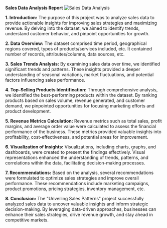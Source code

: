 **Sales Data Analysis Report**
![Sales Data Analysis](https://github.com/iambitttu/Sales-Data-Analysis/assets/117813323/1d5d3151-6fcc-485d-89cb-8aa6536e9e1d)


**1. Introduction:**
The purpose of this project was to analyze sales data to provide actionable insights for improving sales strategies and maximizing revenue. By delving into the dataset, we aimed to identify trends, understand customer behavior, and pinpoint opportunities for growth.

**2. Data Overview:**
The dataset comprised time period, geographical regions covered, types of products/services included, etc. It contained number of records, attributes/columns, data sources, etc. 

**3. Sales Trends Analysis:**
By examining sales data over time, we identified significant trends and patterns. These insights provided a deeper understanding of seasonal variations, market fluctuations, and potential factors influencing sales performance.

**4. Top-Selling Products Identification:**
Through comprehensive analysis, we identified the best-performing products within the dataset. By ranking products based on sales volume, revenue generated, and customer demand, we pinpointed opportunities for focusing marketing efforts and product development.

**5. Revenue Metrics Calculation:**
Revenue metrics such as total sales, profit margins, and average order value were calculated to assess the financial performance of the business. These metrics provided valuable insights into profitability, cost-effectiveness, and potential areas for improvement.

**6. Visualization of Insights:**
Visualizations, including charts, graphs, and dashboards, were created to present the findings effectively. Visual representations enhanced the understanding of trends, patterns, and correlations within the data, facilitating decision-making processes.

**7. Recommendations:**
Based on the analysis, several recommendations were formulated to optimize sales strategies and improve overall performance. These recommendations include marketing campaigns, product promotions, pricing strategies, inventory management, etc.

**8. Conclusion:**
The "Unveiling Sales Patterns" project successfully analyzed sales data to uncover valuable insights and inform strategic decision-making. By leveraging data-driven approaches, businesses can enhance their sales strategies, drive revenue growth, and stay ahead in competitive markets.
